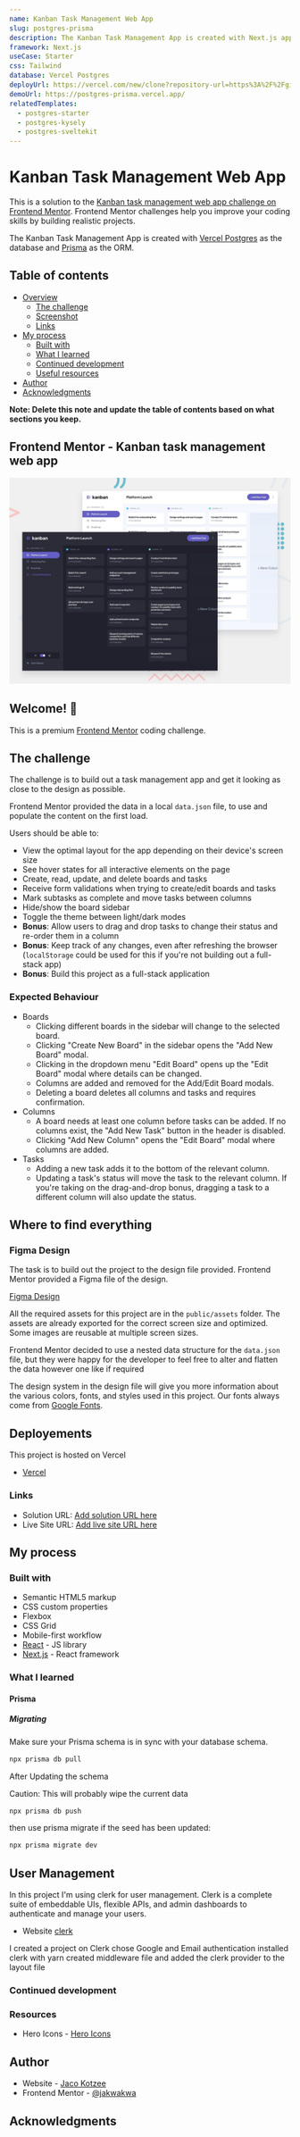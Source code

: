 ```yaml
---
name: Kanban Task Management Web App
slug: postgres-prisma
description: The Kanban Task Management App is created with Next.js app that uses Vercel Postgres as the database and Prisma as the ORM.
framework: Next.js
useCase: Starter
css: Tailwind
database: Vercel Postgres
deployUrl: https://vercel.com/new/clone?repository-url=https%3A%2F%2Fgithub.com%2Fvercel%2Fexamples%2Ftree%2Fmain%2Fstorage%2Fpostgres-prisma&project-name=postgres-prisma&repository-name=postgres-prisma&demo-title=Vercel%20Postgres%20%2B%20Prisma%20Next.js%20Starter&demo-description=Simple%20Next.js%20template%20that%20uses%20Vercel%20Postgres%20as%20the%20database%20and%20Prisma%20as%20the%20ORM.&demo-url=https%3A%2F%2Fpostgres-prisma.vercel.app%2F&demo-image=https%3A%2F%2Fpostgres-prisma.vercel.app%2Fopengraph-image.png&stores=%5B%7B"type"%3A"postgres"%7D%5D
demoUrl: https://postgres-prisma.vercel.app/
relatedTemplates:
  - postgres-starter
  - postgres-kysely
  - postgres-sveltekit
---
```


# Kanban Task Management Web App

This is a solution to the [Kanban task management web app challenge on Frontend Mentor](https://www.frontendmentor.io/challenges/kanban-task-management-web-app-wgQLt-HlbB). Frontend Mentor challenges help you improve your coding skills by building realistic projects.

The Kanban Task Management App is created with [Vercel Postgres](https://vercel.com/postgres) as the database and [Prisma](https://prisma.io/) as the ORM.

## Table of contents

- [Overview](#overview)
  - [The challenge](#the-challenge)
  - [Screenshot](#screenshot)
  - [Links](#links)
- [My process](#my-process)
  - [Built with](#built-with)
  - [What I learned](#what-i-learned)
  - [Continued development](#continued-development)
  - [Useful resources](#useful-resources)
- [Author](#author)
- [Acknowledgments](#acknowledgments)

**Note: Delete this note and update the table of contents based on what sections you keep.**



## Frontend Mentor - Kanban task management web app

![Design preview for the Kanban task management web app coding challenge](public/preview.jpg)

## Welcome! 👋

This is a premium [Frontend Mentor](https://www.frontendmentor.io) coding challenge.

## The challenge

The challenge is to build out a task management app and get it looking as close to the design as possible.

Frontend Mentor provided the data in a local `data.json` file, to use and populate the content on the first load.

Users should be able to:

- View the optimal layout for the app depending on their device's screen size
- See hover states for all interactive elements on the page
- Create, read, update, and delete boards and tasks
- Receive form validations when trying to create/edit boards and tasks
- Mark subtasks as complete and move tasks between columns
- Hide/show the board sidebar
- Toggle the theme between light/dark modes
- **Bonus**: Allow users to drag and drop tasks to change their status and re-order them in a column
- **Bonus**: Keep track of any changes, even after refreshing the browser (`localStorage` could be used for this if you're not building out a full-stack app)
- **Bonus**: Build this project as a full-stack application

### Expected Behaviour

- Boards
  - Clicking different boards in the sidebar will change to the selected board.
  - Clicking "Create New Board" in the sidebar opens the "Add New Board" modal.
  - Clicking in the dropdown menu "Edit Board" opens up the "Edit Board" modal where details can be changed.
  - Columns are added and removed for the Add/Edit Board modals.
  - Deleting a board deletes all columns and tasks and requires confirmation.
- Columns
  - A board needs at least one column before tasks can be added. If no columns exist, the "Add New Task" button in the header is disabled.
  - Clicking "Add New Column" opens the "Edit Board" modal where columns are added.
- Tasks
  - Adding a new task adds it to the bottom of the relevant column.
  - Updating a task's status will move the task to the relevant column. If you're taking on the drag-and-drop bonus, dragging a task to a different column will also update the status.

## Where to find everything

### Figma Design

The task is to build out the project to the design file provided. Frontend Mentor provided a Figma file of the design.

[Figma Design](https://www.figma.com/file/nLdPvoeQMERAwXgjj5bqYw/kanban-task-management-web-app?type=design&mode=design&t=z0QWmgBFsCBCSnIO-0)

All the required assets for this project are in the `public/assets` folder. The assets are already exported for the correct screen size and optimized. Some images are reusable at multiple screen sizes.

Frontend Mentor decided to use a nested data structure for the `data.json` file, but they were happy for the developer to feel free to alter and flatten the data however one like if required

The design system in the design file will give you more information about the various colors, fonts, and styles used in this project. Our fonts always come from [Google Fonts](https://fonts.google.com/).

## Deployements

This project is hosted on Vercel

- [Vercel](https://vercel.com/)

### Links

- Solution URL: [Add solution URL here](https://your-solution-url.com)
- Live Site URL: [Add live site URL here](https://your-live-site-url.com)

## My process

### Built with

- Semantic HTML5 markup
- CSS custom properties
- Flexbox
- CSS Grid
- Mobile-first workflow
- [React](https://reactjs.org/) - JS library
- [Next.js](https://nextjs.org/) - React framework

### What I learned

#### Prisma

##### Migrating

Make sure your Prisma schema is in sync with your database schema.

```zsh
npx prisma db pull
```

After Updating the schema

Caution: This will probably wipe the current data

```zsh
npx prisma db push
```

then use prisma migrate if the seed has been updated:

```zsh
npx prisma migrate dev
```

## User Management

In this project I'm using clerk for user management. Clerk is a complete suite of embeddable UIs, flexible APIs, and admin dashboards to authenticate and manage your users.

- Website [clerk](https://clerk.com/)

I created a project on Clerk
chose Google and Email authentication
installed clerk with yarn
created middleware file
and added the clerk provider to the layout file

### Continued development

### Resources

- Hero Icons - [Hero Icons](https://heroicons.com/)

## Author

- Website - [Jaco Kotzee](https://www.jacofrontend.dev)
- Frontend Mentor - [@jakwakwa](https://www.frontendmentor.io/profile/jakwakwa)

## Acknowledgments
